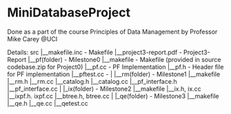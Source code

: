 MiniDatabaseProject
===================

Done as a part of the course Principles of Data Management by Professor Mike Carey @UCI


Details:
src
|__makefile.inc - Makefile
		|__project3-report.pdf - Project3-Report 
		|__pf(folder) - Milestone0
			|__makefile - Makefile (provided in source codebase.zip for Project0)
			|__pf.cc - PF Implementation
			|__pf.h - Header file for PF implementation
			|__pftest.cc - 
		|
		|__rm(folder) - Milestone1
			|__makefile 
			|__rm.h
			|__rm.cc
			|__catalog.h
			|__catalog.cc
			|__pf_interface.h
			|__pf_interface.cc
		|
		|_ix(folder) - Milestone2
			|__makefile
			|__ix.h, ix.cc
			|__ixpf.h. ixpf.cc
			|__btree.h, btree.cc
		|
		|_qe(folder) - Milestone3
			|__makefile
			|__qe.h
			|__qe.cc
			|__qetest.cc
